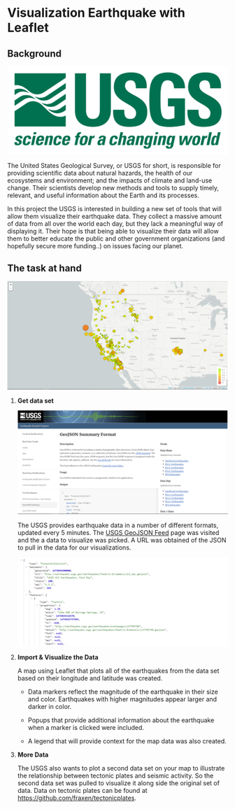 # Visualization Earthquake with Leaflet

## Background

![1-Logo](Leaflet/Images/1-Logo.png)

The United States Geological Survey, or USGS for short, is responsible for providing scientific data about natural hazards, the health of our ecosystems and environment; and the impacts of climate and land-use change. Their scientists develop new methods and tools to supply timely, relevant, and useful information about the Earth and its processes.

In this project the USGS is interested in building a new set of tools that will allow them visualize their earthquake data. They collect a massive amount of data from all over the world each day, but they lack a meaningful way of displaying it. Their hope is that being able to visualize their data will allow them to better educate the public and other government organizations (and hopefully secure more funding..) on issues facing our planet.

## The task at hand 

![2-BasicMap](Leaflet/Images/2-BasicMap.png)

1. **Get data set**

   ![3-Data](Leaflet/Images/3-Data.png)

   The USGS provides earthquake data in a number of different formats, updated every 5 minutes. The [USGS GeoJSON Feed](http://earthquake.usgs.gov/earthquakes/feed/v1.0/geojson.php) page was visited and the a data to visualize was picked. A URL was obtained of the JSON to pull in the data for our visualizations.

   ![4-JSON](Leaflet/Images/4-JSON.png)

2. **Import & Visualize the Data**

   A map using Leaflet that plots all of the earthquakes from the data set based on their longitude and latitude was created.

   * Data markers reflect the magnitude of the earthquake in their size and color. Earthquakes with higher magnitudes appear larger and darker in color.

   * Popups that provide additional information about the earthquake when a marker is clicked were included.

   * A legend that will provide context for the map data was also created.

3. **More Data**

    The USGS also wants to plot a second data set on your map to illustrate the relationship between tectonic plates and seismic activity. So the second data set was pulled to visualize it along side the original set of data. Data on tectonic plates can be found at <https://github.com/fraxen/tectonicplates>.



